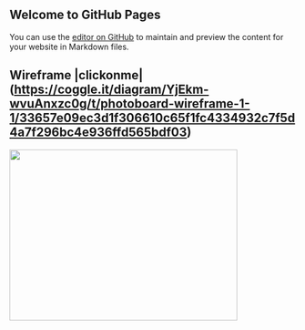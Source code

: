 ## Welcome to GitHub Pages

You can use the [editor on GitHub](https://github.com/TristanCopley/photoboard/edit/gh-pages/README.md) to maintain and preview the content for your website in Markdown files.

## Wireframe |clickonme|(https://coggle.it/diagram/YjEkm-wvuAnxzc0g/t/photoboard-wireframe-1-1/33657e09ec3d1f306610c65f1fc4334932c7f5d4a7f296bc4e936ffd565bdf03)
<img src="https://user-images.githubusercontent.com/89225478/158897230-3f4b73b7-db95-446e-a898-02d76920dd4a.png" width="400" height="300">
